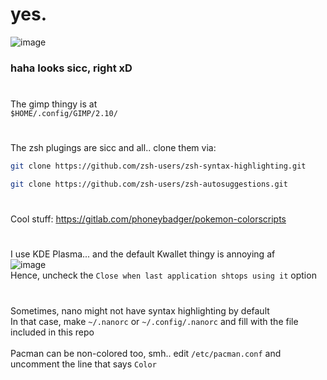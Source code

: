 # yes.

![image](https://user-images.githubusercontent.com/64155209/143917672-0bc8dec4-22b1-42b1-81c2-0871a13fd7f8.png)
### haha looks sicc, right xD

#
The gimp thingy is at </br>
```$HOME/.config/GIMP/2.10/```

#
The zsh plugings are sicc and all.. clone them via:</br>
```sh
git clone https://github.com/zsh-users/zsh-syntax-highlighting.git
```

```sh
git clone https://github.com/zsh-users/zsh-autosuggestions.git
```

#
Cool stuff: https://gitlab.com/phoneybadger/pokemon-colorscripts

#
I use KDE Plasma... and the default Kwallet thingy is annoying af</br>
![image](https://user-images.githubusercontent.com/64155209/144050940-5610626e-024e-4cbc-80df-9617770fd48a.png)</br>
Hence, uncheck the `Close when last application shtops using it` option


#
Sometimes, nano might not have syntax highlighting by default</br>
In that case, make `~/.nanorc` or `~/.config/.nanorc` and fill with the file included in this repo</br></br>
Pacman can be non-colored too, smh..
edit `/etc/pacman.conf` and uncomment the line that says `Color`
